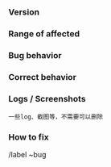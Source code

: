 <!-- Title规范 : <基础库|服务名|doc> : <标题> 
栗子：
    1. library/log : xxxxxxxx
    2. account-service : xxxxxxxx
    3. doc : xxxxxxxx
-->
### Version
<!-- 发生bug的版本号(retag) : v2.1.0 -->

### Range of affected
<!-- 影响范围：服务、用户等 -->

### Bug behavior

### Correct behavior

### Logs / Screenshots
```
一些log、截图等，不需要可以删除
```

### How to fix


<!-- /cc @xxx @yyy 抄送某人 -->

/label ~bug
